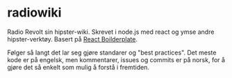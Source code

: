 # radiowiki
Radio Revolt sin hipster-wiki. Skrevet i node.js med react og ymse andre hipster-verktøy.
Basert på [React Boilderplate](https://github.com/mxstbr/react-boilerplate/).

Følger så langt det lar seg gjøre standarer og "best practices".
Det meste kode er på engelsk, men kommentarer, issues og commits er på norsk,
for å gjøre det så enkelt som mulig å forstå i fremtiden.
